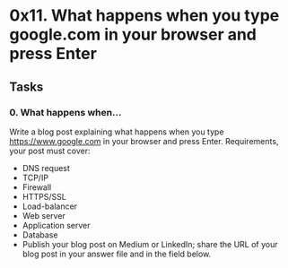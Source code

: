 # 0x11. What happens when you type google.com in your browser and press Enter

## Tasks

### 0. What happens when...
Write a blog post explaining what happens when you type https://www.google.com in your browser and press Enter.
Requirements, your post must cover:
- DNS request
- TCP/IP
- Firewall
- HTTPS/SSL
- Load-balancer
- Web server
- Application server
- Database
- Publish your blog post on Medium or LinkedIn; share the URL of your blog post in your answer file and in the field below.
